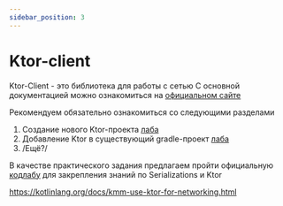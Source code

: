 ```yaml
---
sidebar_position: 3
---
```


# Ktor-client

Ktor-Client - это библиотека для работы с сетью
С основной документацией можно ознакомиться на [официальном сайте](https://ktor.io/docs/getting-started-ktor-client.html)

Рекомендуем обязательно ознакомиться со следующими разделами
1. Создание нового Ktor-проекта [лаба](https://ktor.io/docs/getting-started-ktor-client.html#make-request)
1. Добавление Ktor в существующий gradle-проект [лаба](https://ktor.io/docs/gradle.html)
1. /Ещё?/ 

В качестве практического задания предлагаем пройти официальную [кодлабу](https://play.kotlinlang.org/hands-on/Networking%20and%20Data%20Storage%20with%20Kotlin%20Multiplatfrom%20Mobile/01_Introduction) для закрепления знаний по Serializations и Ktor

https://kotlinlang.org/docs/kmm-use-ktor-for-networking.html